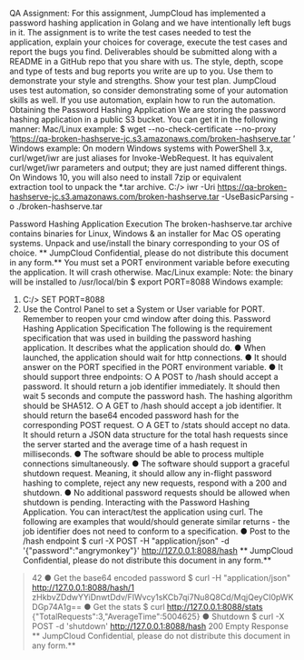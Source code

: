 
QA Assignment:
For this assignment, JumpCloud has implemented a password hashing application in Golang and we have intentionally left bugs in it. The assignment is to write the test cases needed to test the application, explain your choices for coverage, execute the test cases and report the bugs you find.
 Deliverables should be submitted along with a README in a GitHub repo that
you share with us.
The style, depth, scope and type of tests and bug reports you write are up to you. Use them to demonstrate your style and strengths. Show your test plan. 
JumpCloud uses test automation, so consider demonstrating some of your automation skills as well. If you use automation, explain how to run the automation.
Obtaining the Password Hashing Application
We are storing the password hashing application in a public S3 bucket. You can get it in the following manner:
Mac/Linux example:
$ wget --no-check-certificate --no-proxy
‘https://qa-broken-hashserve-jc.s3.amazonaws.com/broken-hashserve.tar
’
Windows example:
On modern Windows systems with PowerShell 3.x, curl/wget/iwr are just aliases for
Invoke-WebRequest. It has equivalent curl/wget/iwr parameters and output; they are just named different things. On Windows 10, you will also need to install 7zip or equivalent  
extraction tool to unpack the *.tar archive.
C:/> iwr -Uri
https://qa-broken-hashserve-jc.s3.amazonaws.com/broken-hashserve.tar
-UseBasicParsing -o ./broken-hashserve.tar

Password Hashing Application Execution
The broken-hashserve.tar archive contains binaries for Linux, Windows & an installer for Mac OS operating systems. Unpack and use/install the binary corresponding to your OS of choice.
** JumpCloud Confidential, please do not distribute this document in any form.**
You must set a PORT environment variable before executing the application. It will crash otherwise.
Mac/Linux example:
Note: the binary will be installed to /usr/local/bin
$ export PORT=8088
Windows example:
1. C:/> SET PORT=8088
2. Use the Control Panel to set a System or User variable for
PORT. Remember to reopen your cmd window after doing this.
Password Hashing Application Specification
The following is the requirement specification that was used in building the password hashing
application. It describes what the application should do.
● When launched, the application should wait for http connections.
● It should answer on the PORT specified in the PORT environment variable.
● It should support three endpoints:
○ A POST to /hash should accept a password. It should return a job identifier
immediately. It should then wait 5 seconds and compute the password hash.
The hashing algorithm should be SHA512.
○ A GET to /hash should accept a job identifier. It should return the base64
encoded password hash for the corresponding POST request.
○ A GET to /stats should accept no data. It should return a JSON data structure
for the total hash requests since the server started and the average time of a
hash request in milliseconds.
● The software should be able to process multiple connections simultaneously.
● The software should support a graceful shutdown request. Meaning, it should allow any in-flight password hashing to complete, reject any new requests, respond with a 200 and shutdown.
● No additional password requests should be allowed when shutdown is pending.
Interacting with the Password Hashing Application. You can interact/test the application using curl. The following are examples that would/should
generate similar returns - the job identifier does not need to conform to a specification.
● Post to the /hash endpoint
$ curl -X POST -H "application/json" -d '{"password":"angrymonkey"}'
http://127.0.0.1:8088/hash
** JumpCloud Confidential, please do not distribute this document in any form.**
> 42
● Get the base64 encoded password
$ curl -H "application/json" http://127.0.0.1:8088/hash/1
> zHkbvZDdwYYiDnwtDdv/FIWvcy1sKCb7qi7Nu8Q8Cd/MqjQeyCI0pWKDGp74A1g==
● Get the stats
$ curl http://127.0.0.1:8088/stats
> {"TotalRequests":3,"AverageTime":5004625}
● Shutdown
$ curl -X POST -d 'shutdown' http://127.0.0.1:8088/hash
> 200 Empty Response
** JumpCloud Confidential, please do not distribute this document in any form.**